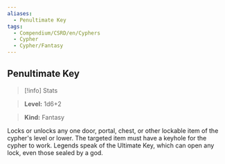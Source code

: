 ```yaml
---
aliases:
  - Penultimate Key
tags:
  - Compendium/CSRD/en/Cyphers
  - Cypher
  - Cypher/Fantasy
---
```

  
    
## Penultimate Key    
>[!info] Stats    
> **Level:** 1d6+2    
> **Kind:** Fantasy  
    
Locks or unlocks any one door, portal, chest, or other lockable item of the cypher's level or lower. The targeted item must have a keyhole for the cypher to work. Legends speak of the Ultimate Key, which can open any lock, even those sealed by a god.